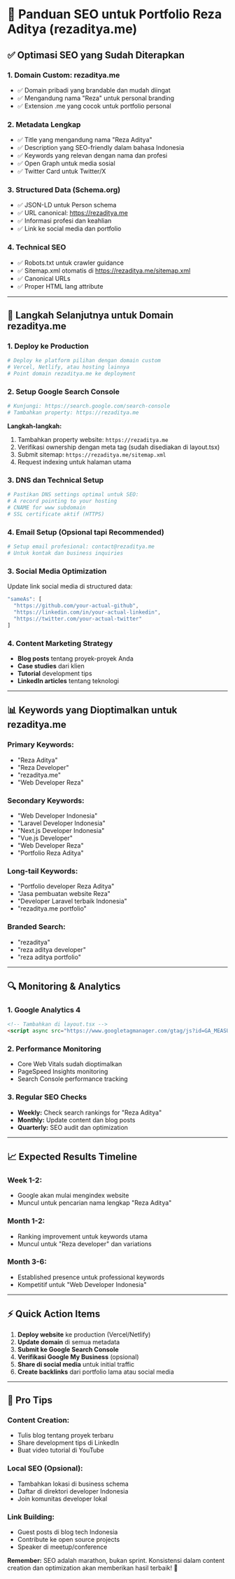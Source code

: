 # 🚀 Panduan SEO untuk Portfolio Reza Aditya (rezaditya.me)

## ✅ Optimasi SEO yang Sudah Diterapkan

### **1. Domain Custom: rezaditya.me**
- ✅ Domain pribadi yang brandable dan mudah diingat
- ✅ Mengandung nama "Reza" untuk personal branding
- ✅ Extension .me yang cocok untuk portfolio personal

### **2. Metadata Lengkap**
- ✅ Title yang mengandung nama "Reza Aditya"
- ✅ Description yang SEO-friendly dalam bahasa Indonesia
- ✅ Keywords yang relevan dengan nama dan profesi
- ✅ Open Graph untuk media sosial
- ✅ Twitter Card untuk Twitter/X

### **3. Structured Data (Schema.org)**
- ✅ JSON-LD untuk Person schema
- ✅ URL canonical: https://rezaditya.me
- ✅ Informasi profesi dan keahlian
- ✅ Link ke social media dan portfolio

### **4. Technical SEO**
- ✅ Robots.txt untuk crawler guidance
- ✅ Sitemap.xml otomatis di https://rezaditya.me/sitemap.xml
- ✅ Canonical URLs
- ✅ Proper HTML lang attribute

---

## 🎯 Langkah Selanjutnya untuk Domain rezaditya.me

### **1. Deploy ke Production**
```bash
# Deploy ke platform pilihan dengan domain custom
# Vercel, Netlify, atau hosting lainnya
# Point domain rezaditya.me ke deployment
```

### **2. Setup Google Search Console**
```bash
# Kunjungi: https://search.google.com/search-console
# Tambahkan property: https://rezaditya.me
```

**Langkah-langkah:**
1. Tambahkan property website: `https://rezaditya.me`
2. Verifikasi ownership dengan meta tag (sudah disediakan di layout.tsx)
3. Submit sitemap: `https://rezaditya.me/sitemap.xml`
4. Request indexing untuk halaman utama

### **3. DNS dan Technical Setup**
```bash
# Pastikan DNS settings optimal untuk SEO:
# A record pointing to your hosting
# CNAME for www subdomain
# SSL certificate aktif (HTTPS)
```

### **4. Email Setup (Opsional tapi Recommended)**
```bash
# Setup email profesional: contact@rezaditya.me
# Untuk kontak dan business inquiries
```

### **3. Social Media Optimization**
Update link social media di structured data:
```typescript
"sameAs": [
  "https://github.com/your-actual-github",
  "https://linkedin.com/in/your-actual-linkedin", 
  "https://twitter.com/your-actual-twitter"
]
```

### **4. Content Marketing Strategy**
- **Blog posts** tentang proyek-proyek Anda
- **Case studies** dari klien
- **Tutorial** development tips
- **LinkedIn articles** tentang teknologi

---

## 📊 Keywords yang Dioptimalkan untuk rezaditya.me

### **Primary Keywords:**
- "Reza Aditya"
- "Reza Developer"
- "rezaditya.me"
- "Web Developer Reza"

### **Secondary Keywords:**
- "Web Developer Indonesia"
- "Laravel Developer Indonesia"
- "Next.js Developer Indonesia"
- "Vue.js Developer"
- "Web Developer Reza"
- "Portfolio Reza Aditya"

### **Long-tail Keywords:**
- "Portfolio developer Reza Aditya"
- "Jasa pembuatan website Reza"
- "Developer Laravel terbaik Indonesia"
- "rezaditya.me portfolio"

### **Branded Search:**
- "rezaditya"
- "reza aditya developer"
- "reza aditya portfolio"

---

## 🔍 Monitoring & Analytics

### **1. Google Analytics 4**
```html
<!-- Tambahkan di layout.tsx -->
<script async src="https://www.googletagmanager.com/gtag/js?id=GA_MEASUREMENT_ID"></script>
```

### **2. Performance Monitoring**
- Core Web Vitals sudah dioptimalkan
- PageSpeed Insights monitoring
- Search Console performance tracking

### **3. Regular SEO Checks**
- **Weekly:** Check search rankings for "Reza Aditya"
- **Monthly:** Update content dan blog posts
- **Quarterly:** SEO audit dan optimization

---

## 📈 Expected Results Timeline

### **Week 1-2:**
- Google akan mulai mengindex website
- Muncul untuk pencarian nama lengkap "Reza Aditya"

### **Month 1-2:**
- Ranking improvement untuk keywords utama
- Muncul untuk "Reza developer" dan variations

### **Month 3-6:**
- Established presence untuk professional keywords
- Kompetitif untuk "Web Developer Indonesia"

---

## ⚡ Quick Action Items

1. **Deploy website** ke production (Vercel/Netlify)
2. **Update domain** di semua metadata
3. **Submit ke Google Search Console**
4. **Verifikasi Google My Business** (opsional)
5. **Share di social media** untuk initial traffic
6. **Create backlinks** dari portfolio lama atau social media

---

## 🎯 Pro Tips

### **Content Creation:**
- Tulis blog tentang proyek terbaru
- Share development tips di LinkedIn
- Buat video tutorial di YouTube

### **Local SEO (Opsional):**
- Tambahkan lokasi di business schema
- Daftar di direktori developer Indonesia
- Join komunitas developer lokal

### **Link Building:**
- Guest posts di blog tech Indonesia
- Contribute ke open source projects
- Speaker di meetup/conference

**Remember:** SEO adalah marathon, bukan sprint. Konsistensi dalam content creation dan optimization akan memberikan hasil terbaik! 🚀
